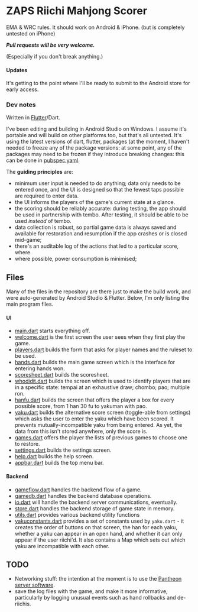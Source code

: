 # ZAPS Riichi Mahjong Scorer

EMA & WRC rules. It should work on Android & iPhone.
(but is completely untested on iPhone)

***Pull requests will be very welcome.***

(Especially if you don't break anything.)

#### Updates
It's getting to the point where I'll be ready to submit to the Android
store for early access. 

### Dev notes

Written in [Flutter](https://flutter.dev/)/Dart.

I've been editing and building in Android Studio on Windows.
I assume it's portable and will build on other platforms too,
but that's all untested.
It's using the latest versions of dart, flutter, packages (at the
moment, I haven't needed to freeze any of the package versions: at
some point, any of the packages may need to be frozen if they introduce
breaking changes: this can be done in [pubspec.yaml](pubspec.yaml).

The **guiding principles** are:
- minimum user input is needed to do anything; data only needs to be
entered once, and the UI is designed so that the fewest taps possible
are required to enter data.
- the UI informs the players of the game's current state at a glance.
- the scoring should be reliably accurate: during testing, the app should
be used in partnership with tembo. After testing, it should be able to be
used *instead* of tembo. 
- data collection is robust, so partial game data is always saved and
available for restoration and resumption if the app crashes or is closed
mid-game;
- there's an auditable log of the actions that led to a particular score,
where 
- where possible, power consumption is minimised;

## Files
Many of the files in the repository are there just to make the build
work, and were auto-generated by Android Studio & Flutter. Below, I'm
only listing the main program files.

#### UI

- [main.dart](lib/main.dart) starts everything off.
- [welcome.dart](lib/welcome.dart) is the first screen the user sees when they first play the game.
- [players.dart](lib/players.dart) builds the form that asks for player names and the ruleset to be used.
- [hands.dart](lib/hands.dart) builds the main game screen which is the interface for entering hands won.
- [scoresheet.dart](lib/scoresheet.dart) builds the scoresheet.
- [whodidit.dart](lib/whodidit.dart) builds the screen which is used to identify players that are in a specific state: tempai at an exhaustive draw; chombo; pao; multiple ron.
- [hanfu.dart](lib/hanfu.dart) builds the screen that offers the player a box for every possible score, from 1 han 30 fu to yakuman with pao.
- [yaku.dart](lib/yaku.dart) builds the alternative score screen
(toggle-able from settings) which asks the user to enter the yaku 
which have been scored. It prevents mutually-incompatible yaku 
from being entered. As yet, the data from this isn't stored 
anywhere, only the score is.
- [games.dart](lib/games.dart) offers the player the lists of previous games to choose one to restore.
- [settings.dart](lib/settings.dart) builds the settings screen.
- [help.dart](lib/help.dart) builds the help screen.
- [appbar.dart](lib/appbar.dart) builds the top menu bar.

#### Backend

- [gameflow.dart](lib/gameflow.dart) handles the backend flow of a game.
- [gamedb.dart](lib/gamedb.dart) handles the backend database operations.
- [io.dart](lib/io.dart) will handle the backend server communications, eventually.
- [store.dart](lib/store.dart) handles the backend storage of game state in memory.
- [utils.dart](lib/utils.dart) provides various backend utility functions
- [yakuconstants.dart](lib/yakuconstants.dart) provides a set of
constants used by `yaku.dart` - it creates the order of buttons 
on that screen, the han for each yaku, whether a yaku can appear 
in an open hand, and whether it can only appear if the user riichi'd.
It also contains a Map which sets out which yaku are incompatible with
each other. 


## TODO

- Networking stuff: the intention at the moment is to use the [Pantheon
server software](https://github.com/MahjongPantheon/pantheon/).
- save the log files with the game, and make it more informative,
particularly by logging unusual events such as hand rollbacks and
de-riichis. 
